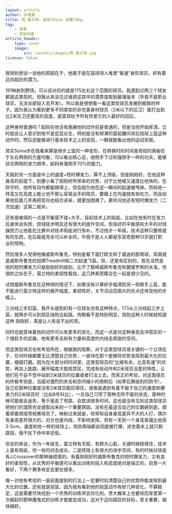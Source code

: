 ```yaml
---
layout: article
author: 许增昊
title: 贾·莫兰特，身高191cm，体重79kg。
tag:
    - 体育
    - 其他作者
article_header:
    type: cover
    image:
        src: /assets/images/贾·莫兰特.jpg
license: false
---
```


我特别想谈一谈他的原因在于，他属于是在篮球场人堆里“普通”身形球员，却有着迈向超巨的潜力。

<!--more-->

191映射到野场，可以说对应的就是175左右这个范围的球员。我遇到过两三个球友都是这类型的，但我从来没见过谁把这其中的潜质提取到最强版本（毕竟不是职业球员，无法全部投入去开发）。所以我是很想看一看这类型球员发展到极致的样子。因为我认为看到更多不同类型的非完美身材球员（2米以下的后卫）能打出到比2米后卫还要高的高度，是篮球给予所有热爱它的人最好的回应。

这种身材普通吗？起码在他没有施展他的动作前是普通的，但是当他开始挥洒，立时就会让人意识到他不是芸芸众生，特别是没有顿滞的耍起腰间背后绕球上篮这种动作时。然后还能够进行基本技术之上的变招，一眼就能看出他的运动天赋。

其实Soma步在我看来算是顺步上篮的一种变形，在转换时的时间差奇招的奥秘在于左右两侧的力量均衡，可以看出核心足，弱侧手下过和强侧手一样的功夫，能够综合两侧的发力顺序，起码有强侧手70%的能力。

天赋的另一方面是中上的速度+短时爆发力，算不上顶级，但是刚刚好。在他这种身高的前提下，别要小看了刚刚好所带来的优势，对于比他矮又速度比他快的，在防守时，他所有动作都能跟得上，但会因为他在这一瞬间的起速被甩掉。而和他一样高又在高度上能让他不那么容易出手的球员，要跟上在均速就有些吃力，而且如果他后面几年再把变向也结合进来，就更加困难了。更何况他还有短时爆发力（二次加速）这第二板斧。

还有很难得的一点是平衡感不错+大手，目前技术上的瑕疵，比如在他有时在发力后身体会失控，控球技术明显还有很大的提升空间，但良好的平衡感和大手的对球操控力让他能在比赛中对技术瑕疵进行弥补。不过他才一年级，技术这种只要练就有的东西，在后面是完全可以补全的，毕竟不是人人都是东契奇那种13岁就打职业的怪物。

然后很多人觉得他像威斯布鲁克，特别是看下面打欧文和丁威迪的那两球，简直就是威斯布鲁克的招牌Treadmill和二次起速飞篮。但，还是有区别的，首先当然是他的短时爆发力只是刚刚好的级别，比不了巅峰威斯布鲁克和健康罗斯的水准。但很妙之处在于，莫兰特的柔韧性极佳，这几种素质糅合在一起是很少见的。

试想威斯布鲁克在这种球的情况下，如果没有计算好步幅滑到另一侧换手上篮，能不能进行莫兰特这样的展开幅度。柔韧性好，关节活动范围大的优点还体现他的步幅上。

三分线三步扣篮，我开头提到的有一位球友也有这种特点，173从三分线起三步上篮，就两步可以到禁区线附近起跳。肉眼看不是特别明显，但防这种人时候就知道这种 刚刚好，真是让人有说不出的苦。

同时也就意味着他的动作可以有更多的变化，而这一点是对这种身高去冲禁区的一个很趁手的武器，他有更多去和有力量和高度的内线去周旋的空间。

但这类型球员也有考验所在，根据我的观察，对于这类型球员很关键的一个立场在于，任何时候都要无比清楚自己优势，一直待在那个能够将优势发挥到最大化的位置，细细打磨。因为在大部分的时间里，这类型球员的“比矮有余，比高有速”的优势，再加上能跳、展开幅度大能挑禁区，完成有些动作和2米球员没差的特性，让他们在不自不觉中站到2米球员的位置或者打法上去，而真正的考验，对这类球员的终极考验是，当面对激烈的夹击和空间缩小的限制后（如季后赛级别的防守），自己在那种位置是没有2米球员能抗得住，或者是遇到有着不输于自己的速度和爆发力的2米球员时（比如8号科比），一旦自己习惯了那种无所不能的状态，那种时候可能就会迷失，等于是走了弯路，会耽误很多时间。这也是没有见到这类型球员把他们的潜质完全提取出来的一个重要原因，没有在最适合自己的位置耕到底，顺着顺着顺成常规赛球员了。映射过来就是，经常和自身身高差异不大的人打，偶尔有身高差异很大的，对方也是内线，不影响发挥，但有一天到一个身高普遍比他高3-5cm，速度和他一样的球场上，攻防两端都会彻底被打爆，进攻基本上就只剩跳投，强干扰下命中率还低。

但总的来说，作为一年级生，莫兰特有天赋，有颗大心脏，关键时候稳得住，技术上虽有瑕疵，但一有时间去成长，二是控球上有很大的进步空间，有的时候对球是有J.Crossover的那种操控感的。有着刚刚好的威斯布鲁克的短时爆发力，又有良好的柔韧性，从优秀的平衡感可以看出训练的投入和态度绝对是端正的，前景一片看好，下两个赛季肯定会更壮很多。

唯一对他有考验的一是前面提到的打法上一定要时刻清楚自己的优势所能发挥到最大化的位置，还有就是投篮，因为我有看到他的投篮动作有好几种变化，不算稳定，这是需要尽快找到一个优秀的训练师去优化的。贾大概率上也要经历库里第一次崛起时那种魔鬼式的训练才能蜕变成功，这对于迈向超巨的目标，至关重要，越快越好。
